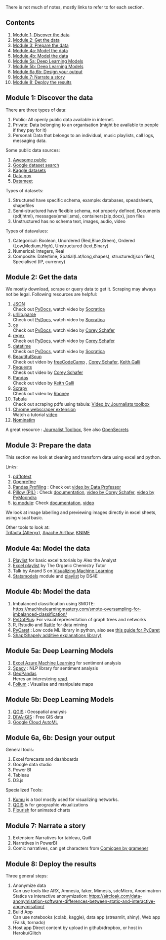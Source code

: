 There is not much of notes, mostly links to refer to for each section.

## Contents
1. [Module 1: Discover the data](#module-1-discover-the-data)
2. [Module 2: Get the data](#module-2-get-the-data)
3. [Module 3: Prepare the data](#module-3-prepare-the-data)
4. [Module 4a: Model the data](#module-4a-model-the-data)
5. [Module 4b: Model the data](#module-4b-model-the-data)
6. [Module 5a: Deep Learning Models](#module-5a-deep-learning-models)
7. [Module 5b: Deep Learning Models](#module-5b-deep-learning-models)
8. [Module 6a,6b: Design your output](#module-6a-6b-design-your-output)
9. [Module 7: Narrate a story](#module-7-narrate-a-story)
10. [Module 8: Deploy the results](#module-8-deploy-the-results)

## Module 1: Discover the data
There are three types of data: 
1. Public: All openly public data available in internet.
2. Private: Data belonging to an organisation (might be available to people if they pay for it)
3. Personal: Data that belongs to an individual, music playlists, call logs, messaging data.

Some public data sources:
1. [Awesome public](https://github.com/awesomedata/awesome-public-datasets)
2. [Google dataset search](https://datasetsearch.research.google.com/)
3. [Kaggle datasets](https://www.kaggle.com/datasets/)
4. [Data.gov](https://data.govhttps://data.gov.in)
5. [Datameet](https://datameet.org/)

Types of datasets:
1. Structured have specific schema, example: databases, speadsheets, shapefiles
2. Semi-structured have flexible schema, not properly defined, Documents (pdf,html), messages(email,sms), containers(zip,docx), json files
3. Unstructured has no schema text, images, audio, video

Types of datavalues:
1. Categorical: Boolean, Unordered (Red,Blue,Green), Ordered (Low,Medium,High), Unstructured (text,Binary)
2. Numerical: Integers, Real
3. Composite: Date/time, Spatial(Lat/long,shapes), structured(json files), Specialised (IP,
currency)

## Module 2: Get the data
We mostly download, scrape or query data to get it. Scraping may always not be legal.
Following resources are helpful:
1. [JSON](https://pymotw.com/3/json/index.html)  
   Check out [PyDocs](https://docs.python.org/3/library/json.html), watch video by [Socratica](https://www.youtube.com/watch?v=pTT7HMqDnJw)
2. [urllib.parse](https://pymotw.com/3/urllib.parse/index.html)  
   Check out [PyDocs](https://docs.python.org/3/library/urllib.parse.html), watch video by [Socratica](https://www.youtube.com/watch?v=LosIGgon_KM)
3. [os](https://pymotw.com/3/os/index.html)  
   Check out [PyDocs](https://docs.python.org/3/library/os.html), watch video by [Corey Schafer](https://www.youtube.com/watch?v=tJxcKyFMTGo)
4. [regex](https://pymotw.com/3/re/index.html)  
   Check out [PyDocs](https://docs.python.org/3/library/re.html), watch video by [Corey Schafer](https://www.youtube.com/watch?v=K8L6KVGG-7o)
5. [datetime](https://pymotw.com/3/datetime/index.html)  
   Check out [PyDocs](https://docs.python.org/3/library/datetime.html), watch video by [Socratica](https://www.youtube.com/watch?v=RjMbCUpvIgw)
6. [BeautifulSoup](https://beautiful-soup-4.readthedocs.io/en/latest/#quick-start)  
   Check out video by [freeCodeCamp](https://www.youtube.com/watch?v=XVv6mJpFOb0) , [Corey Schafer](https://www.youtube.com/watch?v=ng2o98k983k), [Keith Galli](https://www.youtube.com/watch?v=GjKQ6V_ViQE)
7. [Requests](https://docs.python-requests.org/en/latest/user/quickstart/)  
   Check out video by [Corey Schafer](https://www.youtube.com/watch?v=tb8gHvYlCFs) 
8. [Pandas](https://pandas.pydata.org/pandas-docs/stable/user_guide/10min.html)  
   Check out video by [Keith Galli](https://www.youtube.com/watch?v=vmEHCJofslg)
9. [Scrapy](https://docs.scrapy.org/en/latest/)  
   Check out video by [Rooney](https://youtu.be/s4jtkzHhLzY)
10. [Tabula](https://tabula-py.readthedocs.io/en/latest/tabula.html)  
   Check out scraping pdfs using tabula: [Video by Journalists toolbox](https://www.youtube.com/watch?v=z896oxmp5Qw)
11. [Chrome webscraper extension](https://chrome.google.com/webstore/detail/web-scraper-free-web-scra/jnhgnonknehpejjnehehllkliplmbmhn)  
   Watch a tutorial [video](https://www.youtube.com/watch?v=aClnnoQK9G0)
12. [Nominatim](https://nominatim.org/)

A great resource : [Journalist Toolbox](https://journaliststoolbox.org/), See also [OpenSecrets](https://www.opensecrets.org/)

## Module 3: Prepare the data
This section we look at cleaning and transform data using excel and python.

Links:
1. [pdftotext](http://www.xpdfreader.com/pdftotext-man.html)
2. [Openrefine](https://openrefine.org/)
3. [Pandas Profiling](https://youtube.com/playlist?list=PL40bSdpQjo1Bvvya3cGxlpwfZ6r7h6seA) : Check out [video by Data Professor](https://youtu.be/Ef169VELt5o)
4. [Pillow (PIL)](https://pypi.org/project/Pillow/) : Check [documentation](https://pillow.readthedocs.io/en/stable/), [video by Corey Schafer](https://youtu.be/6Qs3wObeWwc), [video by PyMoondra](https://youtu.be/dkp4wUhCwR4)
5. [io module](https://pymotw.com/3/io/): Check [documentation](https://docs.python.org/3/library/io.html), [video](https://youtu.be/cIaOisyd7lE)

We look at image labelling and previewing images directly in excel sheets, using visual basic.  

Other tools to look at:  
[Trifacta (Alteryx)](https://www.trifacta.com/), [Apache Airflow](https://airflow.apache.org/docs/apache-airflow/stable/), [KNIME](https://www.knime.com/)


## Module 4a: Model the data
1. [Playlist](https://youtube.com/playlist?list=PLUaB-1hjhk8Hyd5NiPQ9CND82vNodlFF5) for basic excel tutorials by Alex the Analyst  
2. [Excel playlist](https://youtube.com/playlist?list=PL0o_zxa4K1BWYhjLZRtBWRTghtPGQwEfe) by The Organic Chemistry Tutor  
3. Talk by Anand S on [Visualizing Machine Learning](https://youtu.be/sORnCj52COw)
4. [Statsmodels](https://www.statsmodels.org/stable/index.html) module and [playlist](https://youtube.com/playlist?list=PLlbbWgBRF8EePgK40-i7aGU2_ky1yujgL) by DS4E

## Module 4b: Model the data
1. Imbalanced classification using SMOTE: https://machinelearningmastery.com/smote-oversampling-for-imbalanced-classification/
2. [PyDotPlus](https://pypi.org/project/pydotplus/): For visual representation of graph trees and networks
3. R, Rstudio and [Rattle](https://rattle.togaware.com/) for data mining
4. [PyCaret](https://pycaret.org/) : Low code ML library in python, also see [this guide for PyCaret](https://pycaret.gitbook.io/docs/)
5. [Shap(Shapely additive explanations library)](https://shap.readthedocs.io/en/latest/)
 
## Module 5a: Deep Learning Models
1. [Excel Azure Machine Learning](https://appsource.microsoft.com/en-us/product/office/wa104379638?tab=overview) for sentiment analysis
2. [Spacy](https://spacy.io/) : NLP library for sentiment analysis
3. [GeoPandas](https://geopandas.org/en/stable/)  
   Heres an interesteing [read](https://www.learndatasci.com/tutorials/geospatial-data-python-geopandas-shapely/).
4. [Folium](https://python-visualization.github.io/folium/) : Visualise and manipulate maps

## Module 5b: Deep Learning Models
1. [QGIS](https://www.qgis.org/en/site/) : Geospatial analysis
2. [DIVA-GIS](https://www.diva-gis.org/) : Free GIS data
3. [Google Cloud AutoML](https://cloud.google.com/automl/)
   
## Module 6a, 6b: Design your output
General tools:
1. Excel forecasts and dashboards
2. Google data studio
3. Power BI
4. Tableau
5. D3.js

Specialized Tools:
1. [Kumu](https://kumu.io/) is a tool mostly used for visualizing networks.
2. [QGIS](https://qgis.org/en/site/) is for geographic visualizations
3. [Flourish](https://flourish.studio/) for animated charts

## Module 7: Narrate a story
1. Extension: Narratives for tableau, Quill
2. Narratives in PowerBI
3. Comic narratives, can get characters from [Comicgen by gramener](https://gramener.com/comicgen/)

## Module 8: Deploy the results
Three general steps:
1. Anonymize data  
   Can use tools like ARX, Amnesia, faker, Mimesis, sdcMicro, Anonimatron
   Statics vs interactive anonymization: https://aircloak.com/data-anonymisation-software-differences-between-static-and-interactive-anonymisation/
3. Build App  
   Can use notebooks (colab, kaggle), data app (streamlit, shiny), Web app (Falsk, tornado)
5. Host app
   Direct content by upload in github/dropbox, or host in Heroku/Glitch
